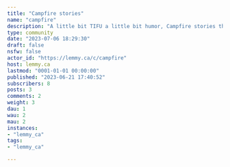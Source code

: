 ```yaml
---
title: "Campfire stories" 
name: "campfire"
description: "A little bit TIFU a little bit humor, Campfire stories the Canadian way. "
type: community
date: "2023-07-06 18:29:30"
draft: false
nsfw: false
actor_id: "https://lemmy.ca/c/campfire"
host: lemmy.ca
lastmod: "0001-01-01 00:00:00"
published: "2023-06-21 17:40:52"
subscribers: 8
posts: 3
comments: 2
weight: 3
dau: 1
wau: 2
mau: 2
instances:
- "lemmy_ca"
tags: 
- "lemmy_ca"

---
```

